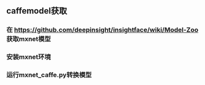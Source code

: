 ## caffemodel获取
### 在 https://github.com/deepinsight/insightface/wiki/Model-Zoo 获取mxnet模型
### 安装mxnet环境
### 运行mxnet_caffe.py转换模型
